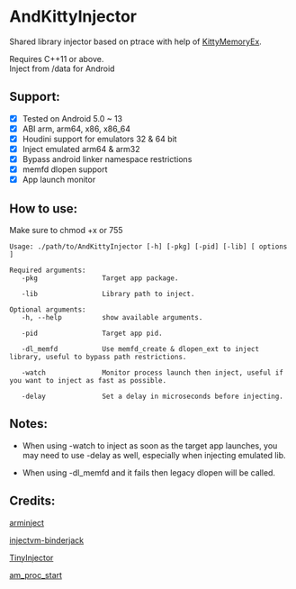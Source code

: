 # AndKittyInjector

Shared library injector based on ptrace with help of [KittyMemoryEx](https://github.com/MJx0/KittyMemoryEx).

Requires C++11 or above.</br>
Inject from /data for Android

<h2> Support: </h2>

- [x] Tested on Android 5.0  ~ 13
- [x] ABI arm, arm64, x86, x86_64
- [x] Houdini support for emulators 32 & 64 bit
- [x] Inject emulated arm64 & arm32
- [x] Bypass android linker namespace restrictions
- [x] memfd dlopen support
- [x] App launch monitor

<h2> How to use: </h2>
Make sure to chmod +x or 755

```
Usage: ./path/to/AndKittyInjector [-h] [-pkg] [-pid] [-lib] [ options ]

Required arguments:
   -pkg                Target app package.
   
   -lib                Library path to inject.

Optional arguments:
   -h, --help          show available arguments.
   
   -pid                Target app pid.
   
   -dl_memfd           Use memfd_create & dlopen_ext to inject library, useful to bypass path restrictions.
   
   -watch              Monitor process launch then inject, useful if you want to inject as fast as possible.
   
   -delay              Set a delay in microseconds before injecting.
   ```
<h2>Notes: </h2>

- When using -watch to inject as soon as the target app launches, you may need to use -delay as well, especially when injecting emulated lib.


- When using -dl_memfd and it fails then legacy dlopen will be called.


<h2>Credits: </h2>

[arminject](https://github.com/evilsocket/arminject)

[injectvm-binderjack](https://github.com/Chainfire/injectvm-binderjack)

[TinyInjector](https://github.com/shunix/TinyInjector)

[am_proc_start](https://gist.github.com/vvb2060/a3d40084cd9273b65a15f8a351b4eb0e#file-am_proc_start-cpp)
